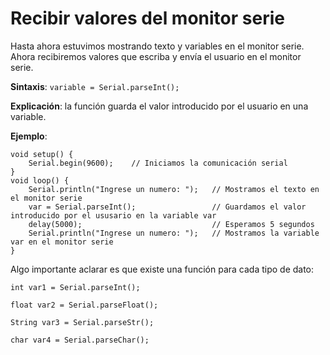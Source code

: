 # **Recibir valores del monitor serie**

Hasta ahora estuvimos mostrando texto y variables en el monitor serie. Ahora recibiremos valores que escriba y envía el usuario en el monitor serie.

**Sintaxis**: `variable = Serial.parseInt();`

**Explicación**: la función guarda el valor introducido por el usuario en una variable.

**Ejemplo**:
```arduino
void setup() {
    Serial.begin(9600);    // Iniciamos la comunicación serial
}
void loop() {
    Serial.println("Ingrese un numero: ");   // Mostramos el texto en el monitor serie
    var = Serial.parseInt();                 // Guardamos el valor introducido por el ususario en la variable var
    delay(5000);                             // Esperamos 5 segundos
    Serial.println("Ingrese un numero: ");   // Mostramos la variable var en el monitor serie
}
```

Algo importante aclarar es que existe una función para cada tipo de dato:

`int var1 = Serial.parseInt();`

`float var2 = Serial.parseFloat();`

`String var3 = Serial.parseStr();`

`char var4 = Serial.parseChar();`
